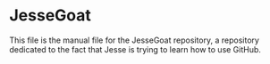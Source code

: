 # JesseGoat

This file is the manual file for the JesseGoat repository, a repository dedicated to the fact that Jesse is trying to learn how to use GitHub.

